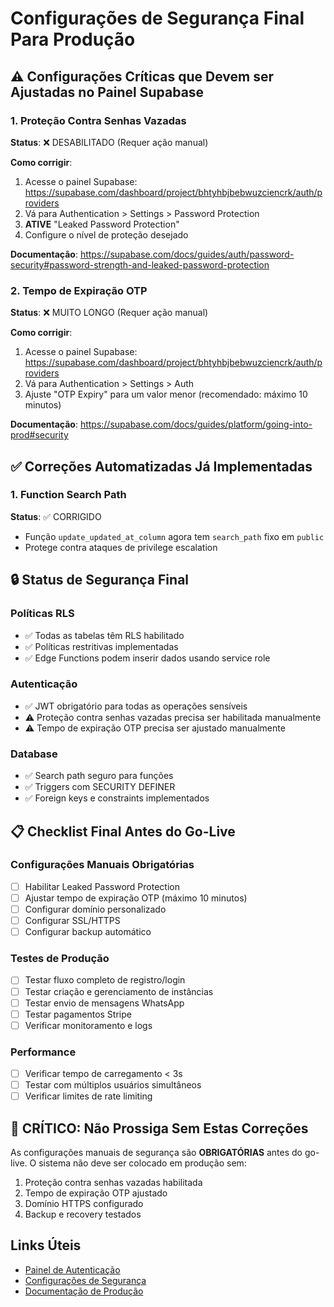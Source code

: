 # Configurações de Segurança Final Para Produção

## ⚠️ Configurações Críticas que Devem ser Ajustadas no Painel Supabase

### 1. Proteção Contra Senhas Vazadas
**Status**: ❌ DESABILITADO (Requer ação manual)

**Como corrigir**:
1. Acesse o painel Supabase: https://supabase.com/dashboard/project/bhtyhbjbebwuzciencrk/auth/providers
2. Vá para Authentication > Settings > Password Protection
3. **ATIVE** "Leaked Password Protection"
4. Configure o nível de proteção desejado

**Documentação**: https://supabase.com/docs/guides/auth/password-security#password-strength-and-leaked-password-protection

### 2. Tempo de Expiração OTP
**Status**: ❌ MUITO LONGO (Requer ação manual)

**Como corrigir**:
1. Acesse o painel Supabase: https://supabase.com/dashboard/project/bhtyhbjbebwuzciencrk/auth/providers
2. Vá para Authentication > Settings > Auth
3. Ajuste "OTP Expiry" para um valor menor (recomendado: máximo 10 minutos)

**Documentação**: https://supabase.com/docs/guides/platform/going-into-prod#security

## ✅ Correções Automatizadas Já Implementadas

### 1. Function Search Path
**Status**: ✅ CORRIGIDO
- Função `update_updated_at_column` agora tem `search_path` fixo em `public`
- Protege contra ataques de privilege escalation

## 🔒 Status de Segurança Final

### Políticas RLS
- ✅ Todas as tabelas têm RLS habilitado
- ✅ Políticas restritivas implementadas
- ✅ Edge Functions podem inserir dados usando service role

### Autenticação
- ✅ JWT obrigatório para todas as operações sensíveis
- ⚠️ Proteção contra senhas vazadas precisa ser habilitada manualmente
- ⚠️ Tempo de expiração OTP precisa ser ajustado manualmente

### Database
- ✅ Search path seguro para funções
- ✅ Triggers com SECURITY DEFINER
- ✅ Foreign keys e constraints implementados

## 📋 Checklist Final Antes do Go-Live

### Configurações Manuais Obrigatórias
- [ ] Habilitar Leaked Password Protection
- [ ] Ajustar tempo de expiração OTP (máximo 10 minutos)
- [ ] Configurar domínio personalizado
- [ ] Configurar SSL/HTTPS
- [ ] Configurar backup automático

### Testes de Produção
- [ ] Testar fluxo completo de registro/login
- [ ] Testar criação e gerenciamento de instâncias
- [ ] Testar envio de mensagens WhatsApp
- [ ] Testar pagamentos Stripe
- [ ] Verificar monitoramento e logs

### Performance
- [ ] Verificar tempo de carregamento < 3s
- [ ] Testar com múltiplos usuários simultâneos
- [ ] Verificar limites de rate limiting

## 🚨 CRÍTICO: Não Prossiga Sem Estas Correções

As configurações manuais de segurança são **OBRIGATÓRIAS** antes do go-live. O sistema não deve ser colocado em produção sem:

1. Proteção contra senhas vazadas habilitada
2. Tempo de expiração OTP ajustado
3. Domínio HTTPS configurado
4. Backup e recovery testados

## Links Úteis

- [Painel de Autenticação](https://supabase.com/dashboard/project/bhtyhbjbebwuzciencrk/auth/providers)
- [Configurações de Segurança](https://supabase.com/dashboard/project/bhtyhbjbebwuzciencrk/settings/general)
- [Documentação de Produção](https://supabase.com/docs/guides/platform/going-into-prod)